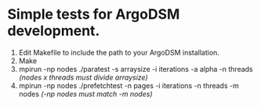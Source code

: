 # Simple tests for ArgoDSM development.
1. Edit Makefile to include the path to your ArgoDSM installation.
2. Make
3. mpirun -np nodes ./paratest -s arraysize -i iterations -a alpha -n threads
*(nodes x threads must divide arraysize)*
4. mpirun -np nodes ./prefetchtest -n pages -i iterations -n threads -m nodes
*(-np nodes must match -m nodes)*
